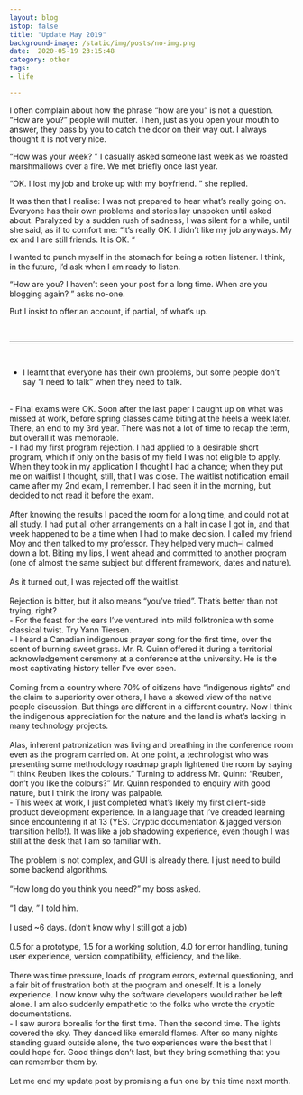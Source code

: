 ```yaml
---
layout: blog
istop: false
title: "Update May 2019"
background-image: /static/img/posts/no-img.png
date:  2020-05-19 23:15:48
category: other
tags:
- life

---
```




I often complain about how the phrase “how are you” is not a question. “How are you?” people will mutter. Then, just as 
you open your mouth to answer, they pass by you to catch the door on their way out. I always thought it is not very nice.

“How was your week? ” I casually asked someone last week as we roasted marshmallows over a fire. We met briefly once last year.

“OK. I lost my job and broke up with my boyfriend. ” she replied.

It was then that I realise: I was not prepared to hear what’s really going on. Everyone has their own problems and stories 
lay unspoken until asked about. Paralyzed by a sudden rush of sadness, I was silent for a while, until she said, as if to 
comfort me: “it’s really OK. I didn’t like my job anyways. My ex and I are still friends. It is OK. “

I wanted to punch myself in the stomach for being a rotten listener. I think, in the future, I’d ask when I am ready to listen.

 

“How are you? I haven’t seen your post for a long time. When are you blogging again? ” asks no-one.

But I insist to offer an account, if partial, of what’s up.

<br>
<hr>
<br>

- I learnt that everyone has their own problems, but some people don’t say “I need to talk” when they need to talk. 

<br>
- Final exams were OK. Soon after the last paper I caught up on what was missed at work, before spring classes came 
biting at the heels a week later. There, an end to my 3rd year. There was not a lot of time to recap the term, but 
overall it was memorable.

<br>
- I had my first program rejection. I had applied to a desirable short program, which if only on the basis of my field 
I was not eligible to apply. When they took in my application I thought I had a chance; when they put me on waitlist I 
thought, still, that I was close. The waitlist notification email came after my 2nd exam, I remember. I had seen it in 
the morning, but decided to not read it before the exam.
<br><br>After knowing the results I paced the room for a long time, and could not at all study. I had put all other arrangements 
on a halt in case I got in, and that week happened to be a time when I had to make decision. I called my friend Moy and 
then talked to my professor. They helped very much–I calmed down a lot. Biting my lips, I went ahead and committed to 
another program (one of almost the same subject but different framework, dates and nature).
<br><br>As it turned out, I was rejected off the waitlist.
<br><br>Rejection is bitter, but it also means “you’ve tried”. That’s better than not trying, right?

<br>
- For the feast for the ears I’ve ventured into mild folktronica with some classical twist. Try Yann Tiersen.

<br>
- I heard a Canadian indigenous prayer song for the first time, over the scent of burning sweet grass. Mr. R. Quinn 
offered it during a territorial acknowledgement ceremony at a conference at the university. He is the most captivating 
history teller I’ve ever seen.
<br><br>Coming from a country where 70% of citizens have “indigenous rights” and the claim to superiority over others, I 
have a skewed view of the native people discussion. But things are different in a different country. Now I think the 
indigenous appreciation for the nature and the land is what’s lacking in many technology projects.
<br><br>Alas, inherent patronization was living and breathing in the conference room even as the program carried on. At one 
point, a technologist who was presenting some methodology roadmap graph lightened the room by saying “I think Reuben 
likes the colours.” Turning to address Mr. Quinn: “Reuben, don’t you like the colours?” Mr. Quinn responded to enquiry 
with good nature, but I think the irony was palpable.

<br>
- This week at work, I just completed what’s likely my first client-side product development experience. In a language 
that I’ve dreaded learning since encountering it at 13 (YES. Cryptic documentation & jagged version transition hello!). 
It was like a job shadowing experience, even though I was still at the desk that I am so familiar with.
<br><br>The problem is not complex, and GUI is already there. I just need to build some backend algorithms.
<br><br>“How long do you think you need?” my boss asked.
<br><br>“1 day, ” I told him.
<br><br>I used ~6 days. (don’t know why I still got a job)
<br><br>0.5 for a prototype, 1.5 for a working solution, 4.0 for error handling, tuning user experience, version compatibility, 
efficiency, and the like.
<br><br>There was time pressure, loads of program errors, external questioning, and a fair bit of frustration both at the program 
and oneself. It is a lonely experience. I now know why the software developers would rather be left alone. I am also 
suddenly empathetic to the folks who wrote the cryptic documentations.

<br>
- I saw aurora borealis for the first time. Then the second time. The lights covered the sky. 
They danced like emerald flames. After so many nights standing guard outside alone, the two experiences were the best 
that I could hope for. Good things don’t last, but they bring something that you can remember them by.

 
<br>
<br>
Let me end my update post by promising a fun one by this time next month.
